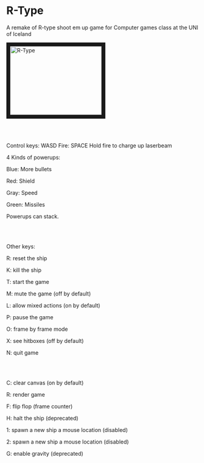 # R-Type
A remake of R-type shoot em up game for Computer games class at the UNI of Iceland

<a href="http://www.youtube.com/watch?feature=player_embedded&v=BHDsQkgGzuE
" target="_blank"><img src="http://img.youtube.com/vi/BHDsQkgGzuE/0.jpg" 
alt="R-Type" width="240" height="180" border="10" /></a>

<br />
<br />

Control keys: WASD
Fire: SPACE
Hold fire to charge up laserbeam

4 Kinds of powerups:

Blue:   More bullets

Red:    Shield

Gray:   Speed

Green:  Missiles

Powerups can stack.

<br />
<br />

Other keys:

R: reset the ship

K: kill the ship

T: start the game

M: mute the game (off by default)

L: allow mixed actions (on by default)

P: pause the game

O: frame by frame mode

X: see hitboxes (off by default)

N: quit game

<br />
<br />

C: clear canvas (on by default)

R: render game

F: flip flop (frame counter)


H: halt the ship (deprecated)

1: spawn a new ship a mouse location (disabled)

2: spawn a new ship a mouse location (disabled)

G: enable gravity (deprecated)

<br />
<br />



